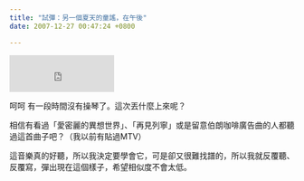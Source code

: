 ```yaml
---
title: "試彈：另一個夏天的童謠，在午後"
date: 2007-12-27 00:47:24 +0800

---
```

<p><iframe marginwidth="0" marginheight="0" src="http://vlog.xuite.net/vlog/guest/external.php?media_id=cG5FTGdWLTc5NzI3MC5mbHY=&pt=2&ar=0&as=0" frameborder="0" width="185" scrolling="no" height="65"></iframe></p><p>呵呵 有一段時間沒有操琴了。這次丟什麼上來呢？</p><p>相信有看過「愛密麗的異想世界」、「再見列寧」或是留意伯朗咖啡廣告曲的人都聽過這首曲子吧？（我以前有貼過MTV）</p><p>這音樂真的好聽，所以我決定要學會它，可是卻又很難找譜的，所以我就反覆聽、反覆寫，彈出現在這個樣子，希望相似度不會太低。</p>

